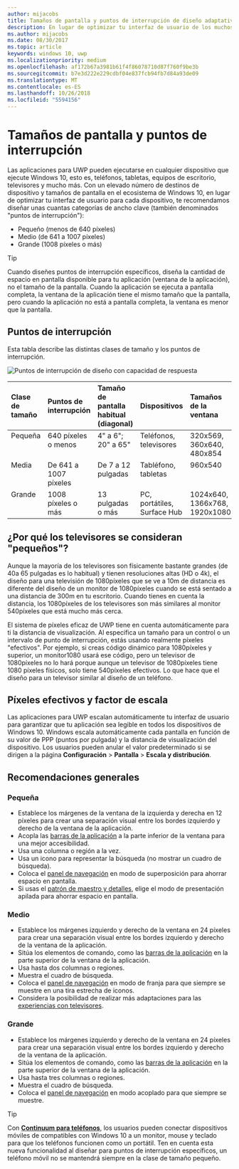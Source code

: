```yaml
---
author: mijacobs
title: Tamaños de pantalla y puntos de interrupción de diseño adaptativo
description: En lugar de optimizar tu interfaz de usuario de los muchos dispositivos en el ecosistema de Windows 10, te recomendamos diseñar para unas cuantas categorías de ancho clave denominadas puntos de interrupción.
ms.author: mijacobs
ms.date: 08/30/2017
ms.topic: article
keywords: windows 10, uwp
ms.localizationpriority: medium
ms.openlocfilehash: af172b67a3981b61f4f86078710d87f760f9be3b
ms.sourcegitcommit: b7e3d222e229cdbf04e837fcb94fb7d84a93de09
ms.translationtype: MT
ms.contentlocale: es-ES
ms.lasthandoff: 10/26/2018
ms.locfileid: "5594156"
---
```

#  <a name="screen-sizes-and-breakpoints"></a>Tamaños de pantalla y puntos de interrupción

Las aplicaciones para UWP pueden ejecutarse en cualquier dispositivo que ejecute Windows 10, esto es, teléfonos, tabletas, equipos de escritorio, televisores y mucho más. Con un elevado número de destinos de dispositivo y tamaños de pantalla en el ecosistema de Windows 10, en lugar de optimizar tu interfaz de usuario para cada dispositivo, te recomendamos diseñar unas cuantas categorías de ancho clave (también denominados "puntos de interrupción"): 
- Pequeño (menos de 640 píxeles)
- Medio (de 641 a 1007 píxeles)
- Grande (1008 píxeles o más)

> [!TIP]
> Cuando diseñes puntos de interrupción específicos, diseña la cantidad de espacio en pantalla disponible para tu aplicación (ventana de la aplicación), no el tamaño de la pantalla. Cuando la aplicación se ejecuta a pantalla completa, la ventana de la aplicación tiene el mismo tamaño que la pantalla, pero cuando la aplicación no está a pantalla completa, la ventana es menor que la pantalla.

## <a name="breakpoints"></a>Puntos de interrupción
Esta tabla describe las distintas clases de tamaño y los puntos de interrupción.

![Puntos de interrupción de diseño con capacidad de respuesta](images/breakpoints/size-classes.svg)

<table>
<thead>
<tr class="header">
<th align="left">Clase de tamaño</th>
<th align="left">Puntos de interrupción</th>
<th align="left">Tamaño de pantalla habitual (diagonal)</th>
<th align="left">Dispositivos</th>
<th align="left">Tamaños de la ventana</th>
</tr>
</thead>
<tbody>
<tr class="even">
<td style="vertical-align:top;">Pequeña</td>
<td style="vertical-align:top;">640 píxeles o menos</td>
<td style="vertical-align:top;">4&quot; a 6&quot;; 20&quot; a 65&quot;</td>
<td style="vertical-align:top;">Teléfonos, televisores</td>
<td style="vertical-align:top;">320x569, 360x640, 480x854</td>
</tr>
<tr class="odd">
<td style="vertical-align:top;">Media</td>
<td style="vertical-align:top;">De 641 a 1007 píxeles</td>
<td style="vertical-align:top;">De 7 a 12 pulgadas</td>
<td style="vertical-align:top;">Tabléfono, tabletas</td>
<td style="vertical-align:top;">960x540</td>
</tr>
<tr class="even">
<td style="vertical-align:top;">Grande</td>
<td style="vertical-align:top;">1008 píxeles o más</td>
<td style="vertical-align:top;">13 pulgadas o más</td>
<td style="vertical-align:top;">PC, portátiles, Surface Hub</td>
<td style="vertical-align:top;">1024x640, 1366x768, 1920x1080</td>
</tr>
</tbody>
</table>

## <a name="why-are-tvs-considered-small"></a>¿Por qué los televisores se consideran "pequeños"? 

Aunque la mayoría de los televisores son físicamente bastante grandes (de 40a 65 pulgadas es lo habitual) y tienen resoluciones altas (HD o 4k), el diseño para una televisión de 1080píxeles que se ve a 10m de distancia es diferente del diseño de un monitor de 1080píxeles cuando se está sentado a una distancia de 300m en tu escritorio. Cuando tienes en cuenta la distancia, los 1080píxeles de los televisores son más similares al monitor 540píxeles que está mucho más cerca.

El sistema de píxeles eficaz de UWP tiene en cuenta automáticamente para ti la distancia de visualización. Al especifica un tamaño para un control o un intervalo de punto de interrupción, estás usando realmente píxeles "efectivos". Por ejemplo, si creas código dinámico para 1080píxeles y superior, un monitor1080 usará ese código, pero un televisor de 1080píxeles no lo hará porque aunque un televisor de 1080píxeles tiene 1080 píxeles físicos, solo tiene 540píxeles efectivos. Lo que hace que el diseño para un televisor similar al diseño de un teléfono.

## <a name="effective-pixels-and-scale-factor"></a>Píxeles efectivos y factor de escala

Las aplicaciones para UWP escalan automáticamente tu interfaz de usuario para garantizar que tu aplicación sea legible en todos los dispositivos de Windows 10. Windows escala automáticamente cada pantalla en función de su valor de PPP (puntos por pulgada) y la distancia de visualización del dispositivo. Los usuarios pueden anular el valor predeterminado si se dirigen a la página **Configuración** > **Pantalla** > **Escala y distribución**. 


## <a name="general-recommendations"></a>Recomendaciones generales

### <a name="small"></a>Pequeña
- Establece los márgenes de la ventana de la izquierda y derecha en 12 píxeles para crear una separación visual entre los bordes izquierdo y derecho de la ventana de la aplicación.
- Acopla las [barras de la aplicación](../controls-and-patterns/app-bars.md) a la parte inferior de la ventana para una mejor accesibilidad.
- Usa una columna o región a la vez.
- Usa un icono para representar la búsqueda (no mostrar un cuadro de búsqueda).
- Coloca el [panel de navegación](../controls-and-patterns/navigationview.md) en modo de superposición para ahorrar espacio en pantalla.
- Si usas el [patrón de maestro y detalles](../controls-and-patterns/master-details.md), elige el modo de presentación apilada para ahorrar espacio en pantalla.

### <a name="medium"></a>Medio
- Establece los márgenes izquierdo y derecho de la ventana en 24 píxeles para crear una separación visual entre los bordes izquierdo y derecho de la ventana de la aplicación.
- Sitúa los elementos de comando, como las [barras de la aplicación](../controls-and-patterns/app-bars.md) en la parte superior de la ventana de la aplicación.
- Usa hasta dos columnas o regiones.
- Muestra el cuadro de búsqueda.
- Coloca el [panel de navegación](../controls-and-patterns/navigationview.md) en modo de franja para que siempre se muestre en una tira estrecha de iconos.
- Considera la posibilidad de realizar más adaptaciones para las [experiencias con televisores](http://go.microsoft.com/fwlink/?LinkId=760736).

### <a name="large"></a>Grande
- Establece los márgenes izquierdo y derecho de la ventana en 24 píxeles para crear una separación visual entre los bordes izquierdo y derecho de la ventana de la aplicación.
- Sitúa los elementos de comando, como las [barras de la aplicación](../controls-and-patterns/app-bars.md) en la parte superior de la ventana de la aplicación.
- Usa hasta tres columnas o regiones.
- Muestra el cuadro de búsqueda.
- Coloca el [panel de navegación](../controls-and-patterns/navigationview.md) en modo acoplado para que siempre se muestre.

>[!TIP] 
> Con [**Continuum para teléfonos**](http://go.microsoft.com/fwlink/p/?LinkID=699431), los usuarios pueden conectar dispositivos móviles de compatibles con Windows 10 a un monitor, mouse y teclado para que los teléfonos funcionen como un portátil. Ten en cuenta esta nueva funcionalidad al diseñar para puntos de interrupción específicos, un teléfono móvil no se mantendrá siempre en la clase de tamaño pequeño.


